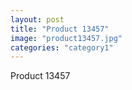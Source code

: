 ```yaml
---
layout: post
title: "Product 13457"
image: "product13457.jpg"
categories: "category1"
---
```

Product 13457
